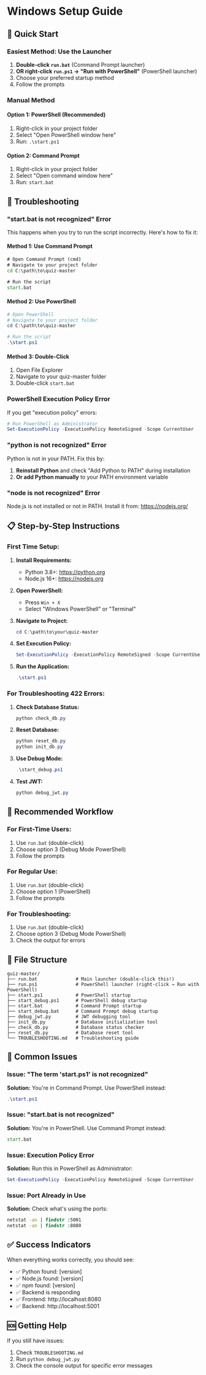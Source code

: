 # Windows Setup Guide

## 🚀 Quick Start

### **Easiest Method: Use the Launcher**
1. **Double-click `run.bat`** (Command Prompt launcher)
2. **OR right-click `run.ps1` → "Run with PowerShell"** (PowerShell launcher)
3. Choose your preferred startup method
4. Follow the prompts

### **Manual Method**

#### **Option 1: PowerShell (Recommended)**
1. Right-click in your project folder
2. Select "Open PowerShell window here"
3. Run: `.\start.ps1`

#### **Option 2: Command Prompt**
1. Right-click in your project folder
2. Select "Open command window here"
3. Run: `start.bat`

## 🔧 Troubleshooting

### **"start.bat is not recognized" Error**

This happens when you try to run the script incorrectly. Here's how to fix it:

#### **Method 1: Use Command Prompt**
```cmd
# Open Command Prompt (cmd)
# Navigate to your project folder
cd C:\path\to\quiz-master

# Run the script
start.bat
```

#### **Method 2: Use PowerShell**
```powershell
# Open PowerShell
# Navigate to your project folder
cd C:\path\to\quiz-master

# Run the script
.\start.ps1
```

#### **Method 3: Double-Click**
1. Open File Explorer
2. Navigate to your quiz-master folder
3. Double-click `start.bat`

### **PowerShell Execution Policy Error**

If you get "execution policy" errors:

```powershell
# Run PowerShell as Administrator
Set-ExecutionPolicy -ExecutionPolicy RemoteSigned -Scope CurrentUser
```

### **"python is not recognized" Error**

Python is not in your PATH. Fix this by:

1. **Reinstall Python** and check "Add Python to PATH" during installation
2. **Or add Python manually** to your PATH environment variable

### **"node is not recognized" Error**

Node.js is not installed or not in PATH. Install it from:
https://nodejs.org/

## 📋 Step-by-Step Instructions

### **First Time Setup:**

1. **Install Requirements:**
   - Python 3.8+: https://python.org
   - Node.js 16+: https://nodejs.org

2. **Open PowerShell:**
   - Press `Win + X`
   - Select "Windows PowerShell" or "Terminal"

3. **Navigate to Project:**
   ```powershell
   cd C:\path\to\your\quiz-master
   ```

4. **Set Execution Policy:**
   ```powershell
   Set-ExecutionPolicy -ExecutionPolicy RemoteSigned -Scope CurrentUser
   ```

5. **Run the Application:**
   ```powershell
   .\start.ps1
   ```

### **For Troubleshooting 422 Errors:**

1. **Check Database Status:**
   ```powershell
   python check_db.py
   ```

2. **Reset Database:**
   ```powershell
   python reset_db.py
   python init_db.py
   ```

2. **Use Debug Mode:**
   ```powershell
   .\start_debug.ps1
   ```

3. **Test JWT:**
   ```powershell
   python debug_jwt.py
   ```

## 🎯 Recommended Workflow

### **For First-Time Users:**
1. Use `run.bat` (double-click)
2. Choose option 3 (Debug Mode PowerShell)
3. Follow the prompts

### **For Regular Use:**
1. Use `run.bat` (double-click)
2. Choose option 1 (PowerShell)
3. Follow the prompts

### **For Troubleshooting:**
1. Use `run.bat` (double-click)
2. Choose option 3 (Debug Mode PowerShell)
3. Check the output for errors

## 📁 File Structure

```
quiz-master/
├── run.bat              # Main launcher (double-click this!)
├── run.ps1              # PowerShell launcher (right-click → Run with PowerShell)
├── start.ps1            # PowerShell startup
├── start_debug.ps1      # PowerShell debug startup
├── start.bat            # Command Prompt startup
├── start_debug.bat      # Command Prompt debug startup
├── debug_jwt.py         # JWT debugging tool
├── init_db.py           # Database initialization tool
├── check_db.py          # Database status checker
├── reset_db.py          # Database reset tool
└── TROUBLESHOOTING.md   # Troubleshooting guide
```

## 🚨 Common Issues

### **Issue: "The term 'start.ps1' is not recognized"**
**Solution:** You're in Command Prompt. Use PowerShell instead:
```powershell
.\start.ps1
```

### **Issue: "start.bat is not recognized"**
**Solution:** You're in PowerShell. Use Command Prompt instead:
```cmd
start.bat
```

### **Issue: Execution Policy Error**
**Solution:** Run this in PowerShell as Administrator:
```powershell
Set-ExecutionPolicy -ExecutionPolicy RemoteSigned -Scope CurrentUser
```

### **Issue: Port Already in Use**
**Solution:** Check what's using the ports:
```cmd
netstat -an | findstr :5001
netstat -an | findstr :8080
```

## ✅ Success Indicators

When everything works correctly, you should see:
- ✅ Python found: [version]
- ✅ Node.js found: [version]
- ✅ npm found: [version]
- ✅ Backend is responding
- ✅ Frontend: http://localhost:8080
- ✅ Backend: http://localhost:5001

## 🆘 Getting Help

If you still have issues:
1. Check `TROUBLESHOOTING.md`
2. Run `python debug_jwt.py`
3. Check the console output for specific error messages 